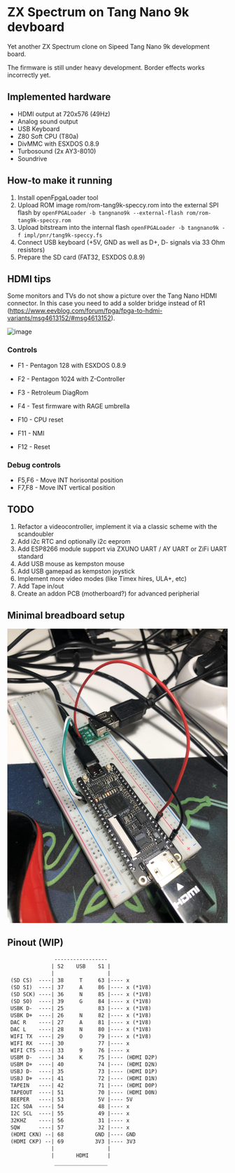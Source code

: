 # ZX Spectrum on Tang Nano 9k devboard

Yet another ZX Spectrum clone on Sipeed Tang Nano 9k development board.

The firmware is still under heavy development. Border effects works incorrectly yet.

## Implemented hardware

- HDMI output at 720x576 (49Hz)
- Analog sound output
- USB Keyboard
- Z80 Soft CPU (T80a)
- DivMMC with ESXDOS 0.8.9
- Turbosound (2x AY3-8010)
- Soundrive

## How-to make it running

1. Install openFpgaLoader tool
2. Upload ROM image rom/rom-tang9k-speccy.rom into the external SPI flash by ```openFPGALoader -b tangnano9k --external-flash rom/rom-tang9k-speccy.rom```
3. Upload bitstream into the internal flash ```openFPGALoader -b tangnano9k -f impl/pnr/tang9k-speccy.fs```
4. Connect USB keyboard (+5V, GND as well as D+, D- signals via 33 Ohm resistors)
5. Prepare the SD card (FAT32, ESXDOS 0.8.9)

## HDMI tips

Some monitors and TVs do not show a picture over the Tang Nano HDMI connector.
In this case you need to add a solder bridge instead of R1 (https://www.eevblog.com/forum/fpga/fpga-to-hdmi-variants/msg4613152/#msg4613152).

![image](https://user-images.githubusercontent.com/441297/259796004-c5a170fd-7697-4b45-83d7-d7e38e41baab.png)

### Controls

- F1 - Pentagon 128 with ESXDOS 0.8.9
- F2 - Pentagon 1024 with Z-Controller
- F3 - Retroleum DiagRom
- F4 - Test firmware with RAGE umbrella

- F10 - CPU reset
- F11 - NMI
- F12 - Reset

### Debug controls

- F5,F6 - Move INT horisontal position
- F7,F8 - Move INT vertical position

## TODO
1. Refactor a videocontroller, implement it via a classic scheme with the scandoubler
2. Add i2c RTC and optionally i2c eeprom
3. Add ESP8266 module support via ZXUNO UART / AY UART or ZiFi UART standard
4. Add USB mouse as kempston mouse
5. Add USB gamepad as kempston joystick
6. Implement more video modes (like Timex hires, ULA+, etc)
7. Add Tape in/out
8. Create an addon PCB (motherboard?) for advanced peripherial

## Minimal breadboard setup

![image](https://github.com/andykarpov/tang9k-speccy/raw/master/docs/breadboard.jpg)

## Pinout (WIP)

```
               -----------------
              | S2    USB    S1 |
              |                 |
 (SD CS)  ----| 38     T     63 |---- x
 (SD SI)  ----| 37     A     86 |---- x (*1V8)
 (SD SCK) ----| 36     N     85 |---- x (*1V8)
 (SD SO)  ----| 39     G     84 |---- x (*1V8)
 USBK D-  ----| 25           83 |---- x (*1V8)
 USBK D+  ----| 26     N     82 |---- x (*1V8)
 DAC R    ----| 27     A     81 |---- x (*1V8)
 DAC L    ----| 28     N     80 |---- x (*1V8)
 WIFI TX  ----| 29     O     79 |---- x (*1V8)
 WIFI RX  ----| 30           77 |---- x
 WIFI CTS ----| 33     9     76 |---- x
 USBM D-  ----| 34     K     75 |---- (HDMI D2P)
 USBM D+  ----| 40           74 |---- (HDMI D2N)
 USBJ D-  ----| 35           73 |---- (HDMI D1P)
 USBJ D+  ----| 41           72 |---- (HDMI D1N)
 TAPEIN   ----| 42           71 |---- (HDMI D0P)
 TAPEOUT  ----| 51           70 |---- (HDMI D0N)
 BEEPER   ----| 53           5V |---- 5V
 I2C SDA  ----| 54           48 |---- x
 I2C SCL  ----| 55           49 |---- x
 32KHZ    ----| 56           31 |---- x
 SQW      ----| 57           32 |---- x
 (HDMI CKN) --| 68          GND |---- GND
 (HDMI CKP) --| 69          3V3 |---- 3V3
              |                 |
              |       HDMI      |
               _________________


```

